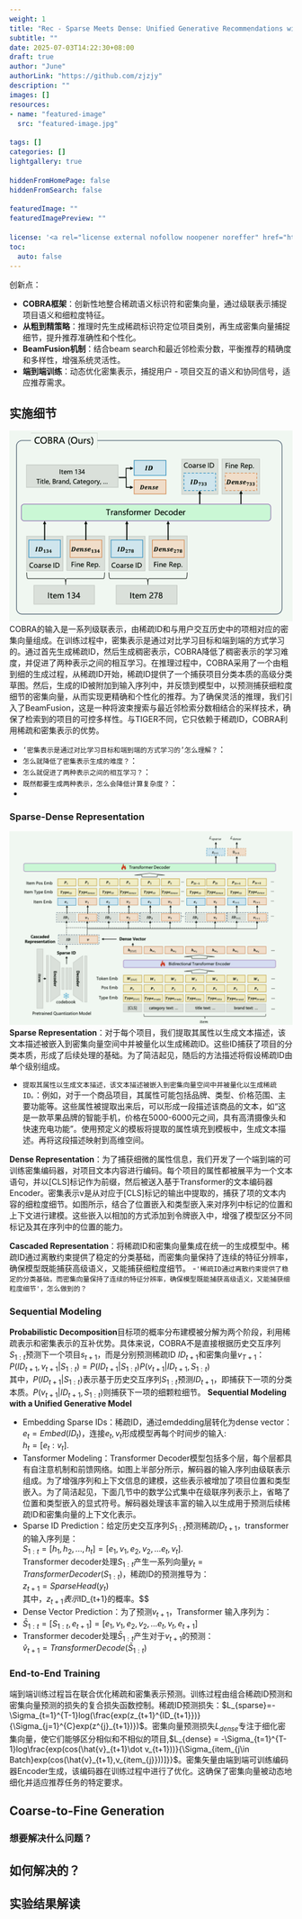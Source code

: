 ```yaml
---
weight: 1
title: "Rec - Sparse Meets Dense: Unified Generative Recommendations with Cascaded Sparse-Dense Representations"
subtitle: ""
date: 2025-07-03T14:22:30+08:00
draft: true
author: "June"
authorLink: "https://github.com/zjzjy"
description: ""
images: []
resources:
- name: "featured-image"
  src: "featured-image.jpg"

tags: []
categories: []
lightgallery: true

hiddenFromHomePage: false
hiddenFromSearch: false

featuredImage: ""
featuredImagePreview: ""

license: '<a rel="license external nofollow noopener noreffer" href="https://creativecommons.org/licenses/by-nc/4.0/" target="_blank">CC BY-NC 4.0</a>'
toc:
  auto: false
---
```

创新点：
- **COBRA框架**：创新性地整合稀疏语义标识符和密集向量，通过级联表示捕捉项目语义和细粒度特征。
- **从粗到精策略**：推理时先生成稀疏标识符定位项目类别，再生成密集向量捕捉细节，提升推荐准确性和个性化。
- **BeamFusion机制**：结合beam search和最近邻检索分数，平衡推荐的精确度和多样性，增强系统灵活性。
- **端到端训练**：动态优化密集表示，捕捉用户 - 项目交互的语义和协同信号，适应推荐需求。
## 实施细节
![COBRA概览](/assets/images/COBRA-outline.png)
COBRA的输入是一系列级联表示，由稀疏ID和与用户交互历史中的项相对应的密集向量组成。在训练过程中，密集表示是通过对比学习目标和端到端的方式学习的。通过首先生成稀疏ID，然后生成稠密表示，COBRA降低了稠密表示的学习难度，并促进了两种表示之间的相互学习。在推理过程中，COBRA采用了一个由粗到细的生成过程，从稀疏ID开始，稀疏ID提供了一个捕获项目分类本质的高级分类草图。然后，生成的ID被附加到输入序列中，并反馈到模型中，以预测捕获细粒度细节的密集向量，从而实现更精确和个性化的推荐。为了确保灵活的推理，我们引入了BeamFusion，这是一种将波束搜索与最近邻检索分数相结合的采样技术，确保了检索到的项目的可控多样性。与TIGER不同，它只依赖于稀疏ID，COBRA利用稀疏和密集表示的优势。
- `‘密集表示是通过对比学习目标和端到端的方式学习的’怎么理解？`：
- `怎么就降低了密集表示生成的难度？`：
- `怎么就促进了两种表示之间的相互学习？`：
- `既然都要生成两种表示，怎么会降低计算复杂度？`：
- 
### Sparse-Dense Representation
![COBRA细节](/assets/images/COBRA-details.png)
**Sparse Representation**：对于每个项目，我们提取其属性以生成文本描述，该文本描述被嵌入到密集向量空间中并被量化以生成稀疏ID。这些ID捕获了项目的分类本质，形成了后续处理的基础。为了简洁起见，随后的方法描述将假设稀疏ID由单个级别组成。
- `提取其属性以生成文本描述，该文本描述被嵌入到密集向量空间中并被量化以生成稀疏ID。`：例如，对于一个商品项目，其属性可能包括品牌、类型、价格范围、主要功能等。这些属性被提取出来后，可以形成一段描述该商品的文本，如“这是一款苹果品牌的智能手机，价格在5000-6000元之间，具有高清摄像头和快速充电功能”。使用预定义的模板将提取的属性填充到模板中，生成文本描述。再将这段描述映射到高维空间。

**Dense Representation**：为了捕获细微的属性信息，我们开发了一个端到端的可训练密集编码器，对项目文本内容进行编码。每个项目的属性都被展平为一个文本语句，并以[CLS]标记作为前缀，然后被送入基于Transformer的文本编码器Encoder。密集表示v是从对应于[CLS]标记的输出中提取的，捕获了项的文本内容的细粒度细节。如图所示，结合了位置嵌入和类型嵌入来对序列中标记的位置和上下文进行建模。这些嵌入以相加的方式添加到令牌嵌入中，增强了模型区分不同标记及其在序列中的位置的能力。

**Cascaded Representation**：将稀疏ID和密集向量集成在统一的生成模型中。稀疏ID通过离散约束提供了稳定的分类基础，而密集向量保持了连续的特征分辨率，确保模型既能捕获高级语义，又能捕获细粒度细节。
-`'稀疏ID通过离散约束提供了稳定的分类基础，而密集向量保持了连续的特征分辨率，确保模型既能捕获高级语义，又能捕获细粒度细节'，怎么做到的？`
### Sequential Modeling
**Probabilistic Decomposition**目标项的概率分布建模被分解为两个阶段，利用稀疏表示和密集表示的互补优势。具体来说，COBRA不是直接根据历史交互序列$S_{1:t}$预测下一个项目$s_{t+1}$，而是分别预测稀疏ID $ID_{t+1}$和密集向量$v_{T+1}$：  
$P(ID_{t+1},v_{t+1}|S_{1:t})=P(ID_{t+1}|S_{1:t})P(v_{t+1}|ID_{t+1},S_{1:t})$  
其中，$P(ID_{t+1}|S_{1:t})$表示基于历史交互序列$S_{1:t}$预测$ID_{t+1}$，即捕获下一项的分类本质。$P(v_{t+1}|ID_{t+1},S_{1:t})$则捕获下一项的细颗粒细节。
**Sequential Modeling with a Unified Generative Model**
- Embedding Sparse IDs：稀疏ID，通过emdedding层转化为dense vector：$e_{t} = Embed(ID_{t})$，连接$e_{t},v_{t}$形成模型再每个时间步的输入:  
    $h_t=[e_t:v_t].$
- Tansformer Modeling：Transformer Decoder模型包括多个层，每个层都具有自注意机制和前馈网络。如图上半部分所示，解码器的输入序列由级联表示组成。为了增强序列和上下文信息的建模，这些表示被增加了项目位置和类型嵌入。为了简洁起见，下面几节中的数学公式集中在级联序列表示上，省略了位置和类型嵌入的显式符号。解码器处理该丰富的输入以生成用于预测后续稀疏ID和密集向量的上下文化表示。
- Sparse ID Prediction：给定历史交互序列$S_{1:t}$预测稀疏$ID_{t+1}$，transformer的输入序列是：  
  $S_{1:t}=[h_1,h_2,...,h_t]=[e_1,v_1,e_2,v_2,...e_t,v_t].$  
  Transformer decoder处理$S
_{1:t}$产生一系列向量$y_t=TransformerDecoder(S_{1:t})$，稀疏ID的预测推导为：  
$z_{t+1}=SparseHead(y_t)$   
其中，$z_{t+1}表示$ID_{t+1}的概率。$$
- Dense Vector Prediction：为了预测$v_{t+1}$，Transformer 输入序列为：  
- $\bar{S}_{1:t}=[S_{1:t},e_{t+1}]=[e_1,v_1,e_2,v_2,...e_t,v_t,e_{t+1}]$  
- Transformer decoder处理$\bar{S}_{1:t}$产生对于$v_{t+1}$的预测：  
  $\hat{v}_{t+1}=TransformerDecode(\bar{S}_{1:t})$
### End-to-End Training
端到端训练过程旨在联合优化稀疏和密集表示预测。训练过程由组合稀疏ID预测和密集向量预测的损失的复合损失函数控制。稀疏ID预测损失：$L_{sparse}=-\Sigma_{t=1}^{T-1}log(\frac{exp(z_{t+1}^{ID_{t+1}})}{\Sigma_{j=1}^{C}exp(z^{j}_{t+1})})$。密集向量预测损失$L_{dense}$专注于细化密集向量，使它们能够区分相似和不相似的项目,$L_{dense} = -\Sigma_{t=1}^{T-1}log\frac{exp(cos(\hat{v}_{t+1}\dot v_{t+1}))}{\Sigma_{item_{j\in Batch}exp(cos(\hat{v}_{t+1},v_{item_{j}}))]}}$。密集矢量由端到端可训练编码器Encoder生成，该编码器在训练过程中进行了优化。这确保了密集向量被动态地细化并适应推荐任务的特定要求。
## Coarse-to-Fine Generation

### 想要解决什么问题？

## 如何解决的？

## 实验结果解读
